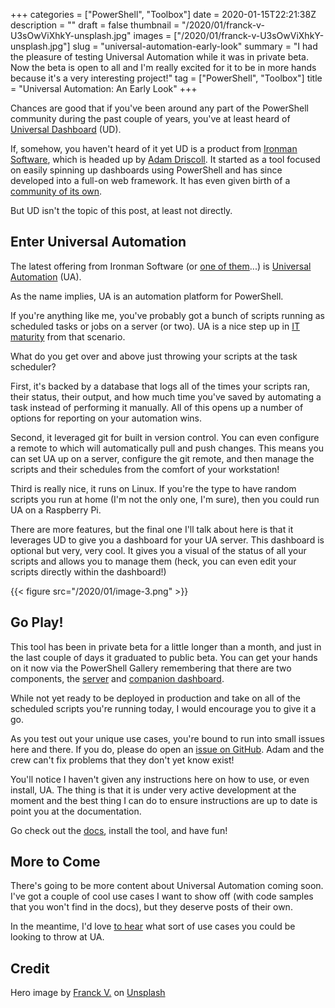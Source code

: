 +++
categories = ["PowerShell", "Toolbox"]
date = 2020-01-15T22:21:38Z
description = ""
draft = false
thumbnail = "/2020/01/franck-v-U3sOwViXhkY-unsplash.jpg"
images = ["/2020/01/franck-v-U3sOwViXhkY-unsplash.jpg"]
slug = "universal-automation-early-look"
summary = "I had the pleasure of testing Universal Automation while it was in private beta. Now the beta is open to all and I'm really excited for it to be in more hands because it's a very interesting project!"
tag = ["PowerShell", "Toolbox"]
title = "Universal Automation: An Early Look"
+++

Chances are good that if you've been around any part of the PowerShell community during the past couple of years, you've at least heard of [Universal Dashboard](https://universaldashboard.io/) (UD).

If, somehow, you haven't heard of it yet UD is a product from [Ironman Software](https://ironmansoftware.com/), which is headed up by [Adam Driscoll](https://twitter.com/adamdriscoll). It started as a tool focused on easily spinning up dashboards using PowerShell and has since developed into a full-on web framework. It has even given birth of a [community of its own](https://forums.universaldashboard.io/).

But UD isn't the topic of this post, at least not directly.

## Enter Universal Automation

The latest offering from Ironman Software (or [one of them](https://ironmansoftware.com/psscriptpad/)...) is [Universal Automation](https://ironmansoftware.com/universal-automation/) (UA).

As the name implies, UA is an automation platform for PowerShell.

If you're anything like me, you've probably got a bunch of scripts running as scheduled tasks or jobs on a server (or two). UA is a nice step up in [IT maturity](https://www.thinkhdi.com/library/supportworld/2018/it-maturity-matters-because-it-matters.aspx.) from that scenario.

What do you get over and above just throwing your scripts at the task scheduler?

First, it's backed by a database that logs all of the times your scripts ran, their status, their output, and how much time you've saved by automating a task instead of performing it manually. All of this opens up a number of options for reporting on your automation wins.

Second, it leveraged git for built in version control. You can even configure a remote to which will automatically pull and push changes. This means you can set UA up on a server, configure the git remote, and then manage the scripts and their schedules from the comfort of your workstation!

Third is really nice, it runs on Linux. If you're the type to have random scripts you run at home (I'm not the only one, I'm sure), then you could run UA on a Raspberry Pi.

There are more features, but the final one I'll talk about here is that it leverages UD to give you a dashboard for your UA server. This dashboard is optional but very, very cool. It gives you a visual of the status of all your scripts and allows you to manage them (heck, you can even edit your scripts directly within the dashboard!)

{{< figure src="/2020/01/image-3.png" >}}

## Go Play!

This tool has been in private beta for a little longer than a month, and just in the last couple of days it graduated to public beta. You can get your hands on it now via the PowerShell Gallery remembering that there are two components, the [server](https://www.powershellgallery.com/packages/UniversalAutomation) and [companion dashboard](https://www.powershellgallery.com/packages/UniversalAutomation.Dashboard).

While not yet ready to be deployed in production and take on all of the scheduled scripts you're running today, I would encourage you to give it a go.

As you test out your unique use cases, you're bound to run into small issues here and there. If you do, please do open an [issue on GitHub](https://github.com/ironmansoftware/universal-automation). Adam and the crew can't fix problems that they don't yet know exist!

You'll notice I haven't given any instructions here on how to use, or even install, UA. The thing is that it is under very active development at the moment and the best thing I can do to ensure instructions are up to date is point you at the documentation.

Go check out the [docs](https://docs.universalautomation.io/), install the tool, and have fun!

## More to Come

There's going to be more content about Universal Automation coming soon. I've got a couple of cool use cases I want to show off (with code samples that you won't find in the docs), but they deserve posts of their own.

In the meantime, I'd love [to hear](https://twitter.com/WindosNZ) what sort of use cases you could be looking to throw at UA.

## Credit

Hero image by [Franck V.](https://unsplash.com/@franckinjapan?utm_source=unsplash&utm_medium=referral&utm_content=creditCopyText) on [Unsplash](https://unsplash.com/s/photos/automation?utm_source=unsplash&utm_medium=referral&utm_content=creditCopyText)
